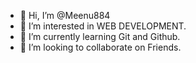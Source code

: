 - 👋 Hi, I’m @Meenu884
- 👀 I’m interested in WEB DEVELOPMENT.
- 🌱 I’m currently learning Git and Github.
- 💞️ I’m looking to collaborate on Friends.


<!---
Meenu884/Meenu884 is a ✨ special ✨ repository because its `README.md` (this file) appears on your GitHub profile.
You can click the Preview link to take a look at your changes.
--->
